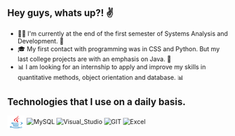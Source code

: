 ## Hey guys, whats up?! :v:

- 👨‍💻 I'm currently at the end of the first semester of Systems Analysis and Development. :school:
- :mortar_board: My first contact with programming was in CSS and Python. But my last college projects are with an emphasis on Java. 📖
- :bar_chart: I am looking for an internship to apply and improve my skills in quantitative methods, object orientation and database. :bar_chart:

##

## Technologies that I use on a daily basis.

<div style="display: inline_block">
  <img align="center" alt="Dan-Python" height="30" width="40" src="https://raw.githubusercontent.com/devicons/devicon/master/icons/java/java-original.svg">
  <img align="center" alt="MySQL" src="https://img.shields.io/badge/MySQL-00000F?style=for-the-badge&logo=mysql&logoColor=white" />
  <img align="center" alt="Visual_Studio" src="https://img.shields.io/badge/Visual_Studio-5C2D91?style=for-the-badge&logo=visual%20studio&logoColor=white" />
  <img align="center" alt="GIT" src="https://img.shields.io/badge/GIT-E44C30?style=for-the-badge&logo=git&logoColor=white" />
  <img align="center" alt="Excel" src="https://img.shields.io/badge/Microsoft_Excel-217346?style=for-the-badge&logo=microsoft-excel&logoColor=white" />
</div>

##



